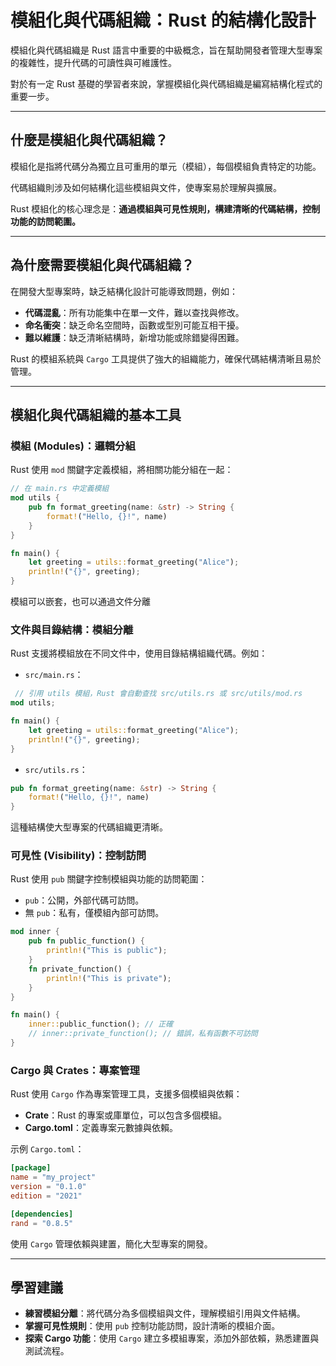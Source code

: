 # 模組化與代碼組織：Rust 的結構化設計

模組化與代碼組織是 Rust 語言中重要的中級概念，旨在幫助開發者管理大型專案的複雜性，提升代碼的可讀性與可維護性。

對於有一定 Rust 基礎的學習者來說，掌握模組化與代碼組織是編寫結構化程式的重要一步。

---

## 什麼是模組化與代碼組織？

模組化是指將代碼分為獨立且可重用的單元（模組），每個模組負責特定的功能。

代碼組織則涉及如何結構化這些模組與文件，使專案易於理解與擴展。

Rust 模組化的核心理念是：**通過模組與可見性規則，構建清晰的代碼結構，控制功能的訪問範圍。**

---

## 為什麼需要模組化與代碼組織？

在開發大型專案時，缺乏結構化設計可能導致問題，例如：

- **代碼混亂**：所有功能集中在單一文件，難以查找與修改。
- **命名衝突**：缺乏命名空間時，函數或型別可能互相干擾。
- **難以維護**：缺乏清晰結構時，新增功能或除錯變得困難。

Rust 的模組系統與 `Cargo` 工具提供了強大的組織能力，確保代碼結構清晰且易於管理。

---

## 模組化與代碼組織的基本工具

### 模組 (Modules)：邏輯分組

Rust 使用 `mod` 關鍵字定義模組，將相關功能分組在一起：

```rust
// 在 main.rs 中定義模組
mod utils {
    pub fn format_greeting(name: &str) -> String {
        format!("Hello, {}!", name)
    }
}

fn main() {
    let greeting = utils::format_greeting("Alice");
    println!("{}", greeting);
}
```

模組可以嵌套，也可以通過文件分離

### 文件與目錄結構：模組分離

Rust 支援將模組放在不同文件中，使用目錄結構組織代碼。例如：

- `src/main.rs`：
```rust
 // 引用 utils 模組，Rust 會自動查找 src/utils.rs 或 src/utils/mod.rs
mod utils;

fn main() {
    let greeting = utils::format_greeting("Alice");
    println!("{}", greeting);
}
```

- `src/utils.rs`：
```rust
pub fn format_greeting(name: &str) -> String {
    format!("Hello, {}!", name)
}
```

這種結構使大型專案的代碼組織更清晰。

### 可見性 (Visibility)：控制訪問

Rust 使用 `pub` 關鍵字控制模組與功能的訪問範圍：

- `pub`：公開，外部代碼可訪問。
- 無 `pub`：私有，僅模組內部可訪問。

```rust
mod inner {
    pub fn public_function() {
        println!("This is public");
    }
    fn private_function() {
        println!("This is private");
    }
}

fn main() {
    inner::public_function(); // 正確
    // inner::private_function(); // 錯誤，私有函數不可訪問
}
```

### Cargo 與 Crates：專案管理

Rust 使用 `Cargo` 作為專案管理工具，支援多個模組與依賴：

- **Crate**：Rust 的專案或庫單位，可以包含多個模組。
- **Cargo.toml**：定義專案元數據與依賴。

示例 `Cargo.toml`：

```toml
[package]
name = "my_project"
version = "0.1.0"
edition = "2021"

[dependencies]
rand = "0.8.5"
```

使用 `Cargo` 管理依賴與建置，簡化大型專案的開發。

---

## 學習建議

- **練習模組分離**：將代碼分為多個模組與文件，理解模組引用與文件結構。
- **掌握可見性規則**：使用 `pub` 控制功能訪問，設計清晰的模組介面。
- **探索 Cargo 功能**：使用 `Cargo` 建立多模組專案，添加外部依賴，熟悉建置與測試流程。

